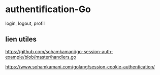 # authentification-Go
login, logout, profil

## lien utiles
https://github.com/sohamkamani/go-session-auth-example/blob/master/handlers.go

https://www.sohamkamani.com/golang/session-cookie-authentication/
